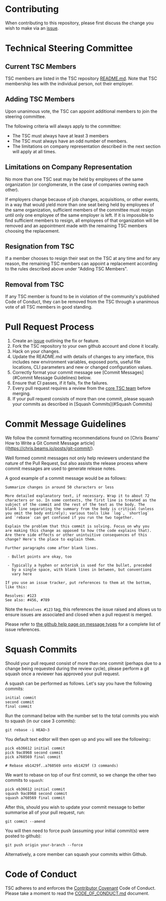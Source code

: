 # Contributing

When contributing to this repository, please first discuss the change you wish
to make via an [issue](https://github.com/sigstore/TSC/issues).

# Technical Steering Committee

## Current TSC Members

TSC members are listed in the TSC repository [README.md](README.md#members). Note that TSC membership lies with the individual person, not their employer.

## Adding TSC Members

Upon unanimous vote, the TSC can appoint additional members to join the steering committee.

The following criteria will always apply to the committee:
- The TSC must always have at least 3 members
- The TSC must always have an odd number of members.
- The limitations on company representation described in the next section will apply at all times.

## Limitations on Company Representation

No more than one TSC seat may be held by employees of the same organization (or conglomerate, in the case of companies owning each other).

If employers change because of job changes, acquisitions, or other events, in a way that would yield more than one seat being held by employees of the same organization, sufficient members of the committee must resign until only one employee of the same employer is left. If it is impossible to find sufficient members to resign, all employees of that organization will be removed and an appointment made with the remaining TSC members choosing the replacement.

## Resignation from TSC

If a member chooses to resign their seat on the TSC at any time and for any reason, the remaining TSC members can appoint a replacement according to the rules described above under "Adding TSC Members".

## Removal from TSC

If any TSC member is found to be in violation of the community's published Code of Conduct, they can be removed from the TSC through a unanimous vote of all TSC members in good standing.

# Pull Request Process

1. Create an [issue](https://github.com/sigstore/TSC/issues)
   outlining the fix or feature.
2. Fork the TSC repository to your own github account and clone it locally.
3. Hack on your changes.
4. Update the README.md with details of changes to any interface, this includes new environment
   variables, exposed ports, useful file locations, CLI parameters and
   new or changed configuration values.
5. Correctly format your commit message see [Commit Messages](#Commit Message Guidelines)
   below.
6. Ensure that CI passes, if it fails, fix the failures.
7. Every pull request requires a review from the [core TSC team](https://github.com/orgs/github.com/sigstore/teams/core-team)
   before merging.
8. If your pull request consists of more than one commit, please squash your
   commits as described in [Squash Commits](#Squash Commits)

# Commit Message Guidelines

We follow the commit formatting recommendations found on [Chris Beams' How to Write a Git Commit Message article]((https://chris.beams.io/posts/git-commit/).

Well formed commit messages not only help reviewers understand the nature of
the Pull Request, but also assists the release process where commit messages
are used to generate release notes.

A good example of a commit message would be as follows:

```
Summarize changes in around 50 characters or less

More detailed explanatory text, if necessary. Wrap it to about 72
characters or so. In some contexts, the first line is treated as the
subject of the commit and the rest of the text as the body. The
blank line separating the summary from the body is critical (unless
you omit the body entirely); various tools like `log`, `shortlog`
and `rebase` can get confused if you run the two together.

Explain the problem that this commit is solving. Focus on why you
are making this change as opposed to how (the code explains that).
Are there side effects or other unintuitive consequences of this
change? Here's the place to explain them.

Further paragraphs come after blank lines.

 - Bullet points are okay, too

 - Typically a hyphen or asterisk is used for the bullet, preceded
   by a single space, with blank lines in between, but conventions
   vary here

If you use an issue tracker, put references to them at the bottom,
like this:

Resolves: #123
See also: #456, #789
```

Note the `Resolves #123` tag, this references the issue raised and allows us to
ensure issues are associated and closed when a pull request is merged.

Please refer to [the github help page on message types](https://help.github.com/articles/closing-issues-using-keywords/)
for a complete list of issue references.

# Squash Commits

Should your pull request consist of more than one commit (perhaps due to
a change being requested during the review cycle), please perform a git squash
once a reviewer has approved your pull request.

A squash can be performed as follows. Let's say you have the following commits:

    initial commit
    second commit
    final commit

Run the command below with the number set to the total commits you wish to
squash (in our case 3 commits):

    git rebase -i HEAD~3

You default text editor will then open up and you will see the following::

    pick eb36612 initial commit
    pick 9ac8968 second commit
    pick a760569 final commit

    # Rebase eb1429f..a760569 onto eb1429f (3 commands)

We want to rebase on top of our first commit, so we change the other two commits
to `squash`:

    pick eb36612 initial commit
    squash 9ac8968 second commit
    squash a760569 final commit

After this, should you wish to update your commit message to better summarise
all of your pull request, run:

    git commit --amend

You will then need to force push (assuming your initial commit(s) were posted
to github):

    git push origin your-branch --force

Alternatively, a core member can squash your commits within Github.
# Code of Conduct

TSC adheres to and enforces the [Contributor Covenant](http://contributor-covenant.org/version/1/4/) Code of Conduct.
Please take a moment to read the [CODE_OF_CONDUCT.md](https://github.com/sigstore/TSC/blob/master/CODE_OF_CONDUCT.md) document.
